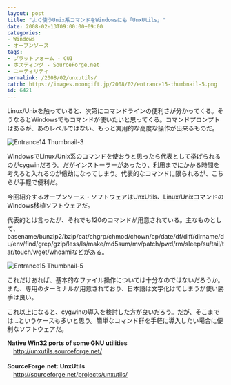 ```yaml
---
layout: post
title: "よく使うUnix系コマンドをWindowsにも「UnxUtils」"
date: 2008-02-13T09:00:00+09:00
categories:
- Windows
- オープンソース
tags: 
- プラットフォーム - CUI
- ホスティング - SourceForge.net
- ユーティリティ
permalink: /2008/02/unxutils/
catch: https://images.moongift.jp/2008/02/entrance15-thumbnail-5.png
id: 6421
---
```

Linux/Unixを触っていると、次第にコマンドラインの便利さが分かってくる。そうなるとWindowsでもコマンドが使いたいと思ってくる。コマンドプロンプトはあるが、あのレベルではない、もっと実用的な高度な操作が出来るものだ。   
  
 ![Entrance14 Thumbnail-3](https://images.moongift.jp/2008/02/entrance14-thumbnail-3.png)  
  
WIndowsでLinux/Unix系のコマンドを使おうと思ったら代表として挙げられるのがcygwinだろう。だがインストーラーがあったり、利用までにかかる時間を考えると入れるのが億劫になってしまう。代表的なコマンドに限られるが、こちらが手軽で便利だ。   
  
今回紹介するオープンソース・ソフトウェアはUnxUtils、Linux/UnixコマンドのWindows移植ソフトウェアだ。   
<!--more-->  
代表的とは言ったが、それでも120のコマンドが用意されている。主なものとして、basename/bunzip2/bzip/cat/chgrp/chmod/chown/cp/date/df/diff/dirname/du/env/find/grep/gzip/less/ls/make/md5sum/mv/patch/pwd/rm/sleep/su/tail/tar/touch/wget/whoamiなどがある。   
  
 ![Entrance15 Thumbnail-5](https://images.moongift.jp/2008/02/entrance15-thumbnail-5.png)  
  
これだけあれば、基本的なファイル操作については十分なのではないだろうか。また、専用のターミナルが用意されており、日本語は文字化けてしまうが使い勝手は良い。   
  
これ以上になると、cygwinの導入を検討した方が良いだろう。だが、そこまでは…というケースも多いと思う。簡単なコマンド群を手軽に導入したい場合に便利なソフトウェアだ。   
  
**Native Win32 ports of some GNU utilities**   
　[http://unxutils.sourceforge.net/   
](http://unxutils.sourceforge.net/)  
**SourceForge.net: UnxUtils**   
　[http://sourceforge.net/projects/unxutils/   
](http://sourceforge.net/projects/unxutils/)


